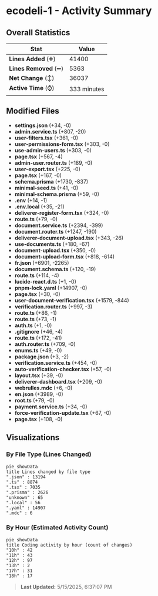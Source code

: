 # ecodeli-1 - Activity Summary 

## Overall Statistics

| Stat                   | Value                                                             |
| ---------------------- | ----------------------------------------------------------------- |
| **Lines Added** (➕)   | 41400                                          |
| **Lines Removed** (➖) | 5363                                        |
| **Net Change** (↕)    | 36037                |
| **Active Time** (⌚)   | 333 minutes |


## Modified Files
- **settings.json** (+34, -0)
- **admin.service.ts** (+807, -20)
- **user-filters.tsx** (+361, -0)
- **user-permissions-form.tsx** (+303, -0)
- **use-admin-users.ts** (+303, -0)
- **page.tsx** (+567, -4)
- **admin-user.router.ts** (+189, -0)
- **user-export.tsx** (+225, -0)
- **page.tsx** (+167, -0)
- **schema.prisma** (+1730, -837)
- **minimal-seed.ts** (+41, -0)
- **minimal-schema.prisma** (+59, -0)
- **.env** (+14, -1)
- **.env.local** (+35, -21)
- **deliverer-register-form.tsx** (+324, -0)
- **route.ts** (+79, -0)
- **document.service.ts** (+2394, -399)
- **document.router.ts** (+1247, -190)
- **deliverer-document-upload.tsx** (+343, -26)
- **use-documents.ts** (+180, -67)
- **document-upload.tsx** (+350, -0)
- **document-upload-form.tsx** (+818, -614)
- **fr.json** (+6901, -2265)
- **document.schema.ts** (+120, -19)
- **route.ts** (+114, -4)
- **lucide-react.d.ts** (+1, -0)
- **pnpm-lock.yaml** (+14907, -0)
- **page.tsx** (+30, -0)
- **user-document-verification.tsx** (+1579, -844)
- **verification.router.ts** (+997, -3)
- **route.ts** (+86, -1)
- **route.ts** (+73, -1)
- **auth.ts** (+1, -0)
- **.gitignore** (+46, -4)
- **route.ts** (+172, -41)
- **auth.router.ts** (+709, -0)
- **enums.ts** (+49, -0)
- **package.json** (+3, -2)
- **verification.service.ts** (+454, -0)
- **auto-verification-checker.tsx** (+57, -0)
- **layout.tsx** (+39, -0)
- **deliverer-dashboard.tsx** (+209, -0)
- **webrulles.mdc** (+6, -0)
- **en.json** (+3989, -0)
- **root.ts** (+79, -0)
- **payment.service.ts** (+34, -0)
- **force-verification-update.tsx** (+67, -0)
- **page.tsx** (+108, -0)

## Visualizations

### By File Type (Lines Changed)

```mermaid
pie showData
title Lines changed by file type
".json" : 13194
".ts" : 8874
".tsx" : 7035
".prisma" : 2626
"unknown" : 65
".local" : 56
".yaml" : 14907
".mdc" : 6
```

### By Hour (Estimated Activity Count)

```mermaid
pie showData
title Coding activity by hour (count of changes)
"10h" : 42
"11h" : 43
"12h" : 97
"13h" : 2
"17h" : 31
"18h" : 17
```


> **Last Updated:** 5/15/2025, 6:37:07 PM